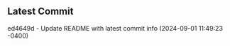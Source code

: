 
## Latest Commit
ed4649d - Update README with latest commit info (2024-09-01 11:49:23 -0400) <Yunxi-Zhou>
